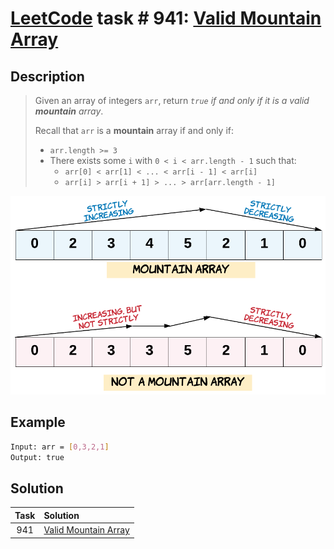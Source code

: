 # [LeetCode][leetcode] task # 941: [Valid Mountain Array][task]

Description
-----------

> Given an array of integers `arr`, return _`true` if and only if it is a valid **mountain** array_.
> 
> Recall that `arr` is a **mountain** array if and only if:
> * `arr.length >= 3`
> * There exists some `i` with `0 < i < arr.length - 1` such that:
>   * `arr[0] < arr[1] < ... < arr[i - 1] < arr[i]`
>   * `arr[i] > arr[i + 1] > ... > arr[arr.length - 1]`

![array.png](image/array.png)

Example
-------

```sh
Input: arr = [0,3,2,1]
Output: true
```

Solution
--------

| Task | Solution                         |
|:----:|:---------------------------------|
| 941  | [Valid Mountain Array][solution] |


[leetcode]: <http://leetcode.com/>
[task]: <https://leetcode.com/problems/valid-mountain-array/>
[solution]: <https://github.com/wellaxis/praxis-leetcode/blob/main/src/main/java/com/witalis/praxis/leetcode/task/h10/p941/option/Practice.java>
